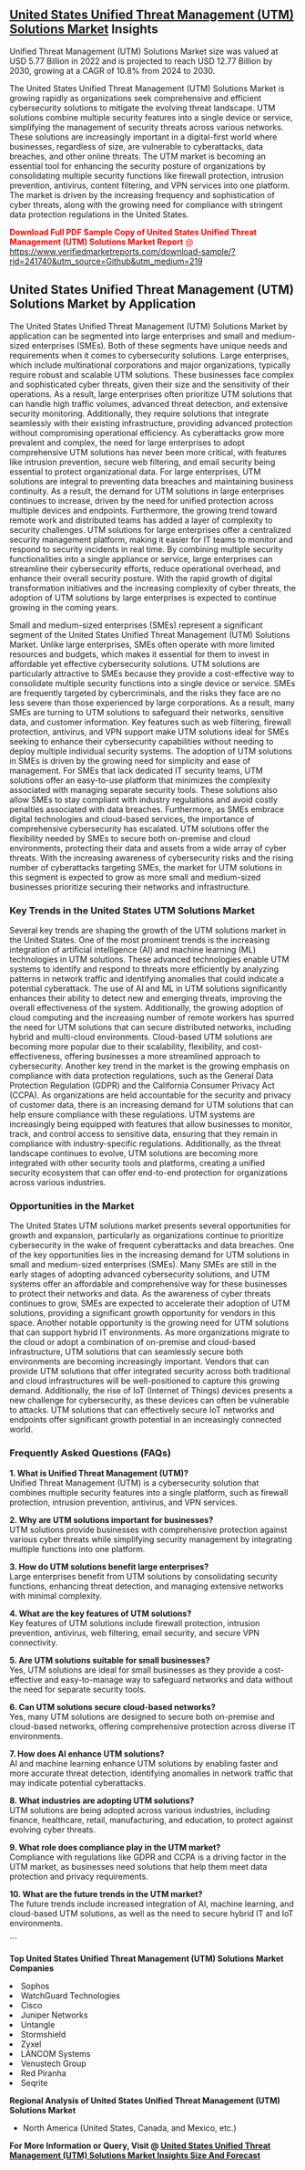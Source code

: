 <h2><a href="https://www.verifiedmarketreports.com/download-sample/?rid=241740&amp;utm_source=Github&amp;utm_medium=219" target="_blank">United States Unified Threat Management (UTM) Solutions Market</a> Insights</h2><p>Unified Threat Management (UTM) Solutions Market size was valued at USD 5.77 Billion in 2022 and is projected to reach USD 12.77 Billion by 2030, growing at a CAGR of 10.8% from 2024 to 2030.</p><p> <p>The United States Unified Threat Management (UTM) Solutions Market is growing rapidly as organizations seek comprehensive and efficient cybersecurity solutions to mitigate the evolving threat landscape. UTM solutions combine multiple security features into a single device or service, simplifying the management of security threats across various networks. These solutions are increasingly important in a digital-first world where businesses, regardless of size, are vulnerable to cyberattacks, data breaches, and other online threats. The UTM market is becoming an essential tool for enhancing the security posture of organizations by consolidating multiple security functions like firewall protection, intrusion prevention, antivirus, content filtering, and VPN services into one platform. The market is driven by the increasing frequency and sophistication of cyber threats, along with the growing need for compliance with stringent data protection regulations in the United States. <p><span class=""><span style="color: #ff0000;"><strong>Download Full PDF Sample Copy of United States Unified Threat Management (UTM) Solutions Market Report</strong> @ </span><a href="https://www.verifiedmarketreports.com/download-sample/?rid=241740&amp;utm_source=Github&amp;utm_medium=219" target="_blank">https://www.verifiedmarketreports.com/download-sample/?rid=241740&amp;utm_source=Github&amp;utm_medium=219</a></span></p></p> <h2>United States Unified Threat Management (UTM) Solutions Market by Application</h2> <p>The United States Unified Threat Management (UTM) Solutions Market by application can be segmented into large enterprises and small and medium-sized enterprises (SMEs). Both of these segments have unique needs and requirements when it comes to cybersecurity solutions. Large enterprises, which include multinational corporations and major organizations, typically require robust and scalable UTM solutions. These businesses face complex and sophisticated cyber threats, given their size and the sensitivity of their operations. As a result, large enterprises often prioritize UTM solutions that can handle high traffic volumes, advanced threat detection, and extensive security monitoring. Additionally, they require solutions that integrate seamlessly with their existing infrastructure, providing advanced protection without compromising operational efficiency. As cyberattacks grow more prevalent and complex, the need for large enterprises to adopt comprehensive UTM solutions has never been more critical, with features like intrusion prevention, secure web filtering, and email security being essential to protect organizational data. For large enterprises, UTM solutions are integral to preventing data breaches and maintaining business continuity. As a result, the demand for UTM solutions in large enterprises continues to increase, driven by the need for unified protection across multiple devices and endpoints. Furthermore, the growing trend toward remote work and distributed teams has added a layer of complexity to security challenges. UTM solutions for large enterprises offer a centralized security management platform, making it easier for IT teams to monitor and respond to security incidents in real time. By combining multiple security functionalities into a single appliance or service, large enterprises can streamline their cybersecurity efforts, reduce operational overhead, and enhance their overall security posture. With the rapid growth of digital transformation initiatives and the increasing complexity of cyber threats, the adoption of UTM solutions by large enterprises is expected to continue growing in the coming years. </p> <p>Small and medium-sized enterprises (SMEs) represent a significant segment of the United States Unified Threat Management (UTM) Solutions Market. Unlike large enterprises, SMEs often operate with more limited resources and budgets, which makes it essential for them to invest in affordable yet effective cybersecurity solutions. UTM solutions are particularly attractive to SMEs because they provide a cost-effective way to consolidate multiple security functions into a single device or service. SMEs are frequently targeted by cybercriminals, and the risks they face are no less severe than those experienced by large corporations. As a result, many SMEs are turning to UTM solutions to safeguard their networks, sensitive data, and customer information. Key features such as web filtering, firewall protection, antivirus, and VPN support make UTM solutions ideal for SMEs seeking to enhance their cybersecurity capabilities without needing to deploy multiple individual security systems. The adoption of UTM solutions in SMEs is driven by the growing need for simplicity and ease of management. For SMEs that lack dedicated IT security teams, UTM solutions offer an easy-to-use platform that minimizes the complexity associated with managing separate security tools. These solutions also allow SMEs to stay compliant with industry regulations and avoid costly penalties associated with data breaches. Furthermore, as SMEs embrace digital technologies and cloud-based services, the importance of comprehensive cybersecurity has escalated. UTM solutions offer the flexibility needed by SMEs to secure both on-premise and cloud environments, protecting their data and assets from a wide array of cyber threats. With the increasing awareness of cybersecurity risks and the rising number of cyberattacks targeting SMEs, the market for UTM solutions in this segment is expected to grow as more small and medium-sized businesses prioritize securing their networks and infrastructure. </p> <h3>Key Trends in the United States UTM Solutions Market</h3> <p>Several key trends are shaping the growth of the UTM solutions market in the United States. One of the most prominent trends is the increasing integration of artificial intelligence (AI) and machine learning (ML) technologies in UTM solutions. These advanced technologies enable UTM systems to identify and respond to threats more efficiently by analyzing patterns in network traffic and identifying anomalies that could indicate a potential cyberattack. The use of AI and ML in UTM solutions significantly enhances their ability to detect new and emerging threats, improving the overall effectiveness of the system. Additionally, the growing adoption of cloud computing and the increasing number of remote workers has spurred the need for UTM solutions that can secure distributed networks, including hybrid and multi-cloud environments. Cloud-based UTM solutions are becoming more popular due to their scalability, flexibility, and cost-effectiveness, offering businesses a more streamlined approach to cybersecurity. Another key trend in the market is the growing emphasis on compliance with data protection regulations, such as the General Data Protection Regulation (GDPR) and the California Consumer Privacy Act (CCPA). As organizations are held accountable for the security and privacy of customer data, there is an increasing demand for UTM solutions that can help ensure compliance with these regulations. UTM systems are increasingly being equipped with features that allow businesses to monitor, track, and control access to sensitive data, ensuring that they remain in compliance with industry-specific regulations. Additionally, as the threat landscape continues to evolve, UTM solutions are becoming more integrated with other security tools and platforms, creating a unified security ecosystem that can offer end-to-end protection for organizations across various industries. </p> <h3>Opportunities in the Market</h3> <p>The United States UTM solutions market presents several opportunities for growth and expansion, particularly as organizations continue to prioritize cybersecurity in the wake of frequent cyberattacks and data breaches. One of the key opportunities lies in the increasing demand for UTM solutions in small and medium-sized enterprises (SMEs). Many SMEs are still in the early stages of adopting advanced cybersecurity solutions, and UTM systems offer an affordable and comprehensive way for these businesses to protect their networks and data. As the awareness of cyber threats continues to grow, SMEs are expected to accelerate their adoption of UTM solutions, providing a significant growth opportunity for vendors in this space. Another notable opportunity is the growing need for UTM solutions that can support hybrid IT environments. As more organizations migrate to the cloud or adopt a combination of on-premise and cloud-based infrastructure, UTM solutions that can seamlessly secure both environments are becoming increasingly important. Vendors that can provide UTM solutions that offer integrated security across both traditional and cloud infrastructures will be well-positioned to capture this growing demand. Additionally, the rise of IoT (Internet of Things) devices presents a new challenge for cybersecurity, as these devices can often be vulnerable to attacks. UTM solutions that can effectively secure IoT networks and endpoints offer significant growth potential in an increasingly connected world. </p> <h3>Frequently Asked Questions (FAQs)</h3> <p><strong>1. What is Unified Threat Management (UTM)?</strong><br> Unified Threat Management (UTM) is a cybersecurity solution that combines multiple security features into a single platform, such as firewall protection, intrusion prevention, antivirus, and VPN services.</p> <p><strong>2. Why are UTM solutions important for businesses?</strong><br> UTM solutions provide businesses with comprehensive protection against various cyber threats while simplifying security management by integrating multiple functions into one platform.</p> <p><strong>3. How do UTM solutions benefit large enterprises?</strong><br> Large enterprises benefit from UTM solutions by consolidating security functions, enhancing threat detection, and managing extensive networks with minimal complexity.</p> <p><strong>4. What are the key features of UTM solutions?</strong><br> Key features of UTM solutions include firewall protection, intrusion prevention, antivirus, web filtering, email security, and secure VPN connectivity.</p> <p><strong>5. Are UTM solutions suitable for small businesses?</strong><br> Yes, UTM solutions are ideal for small businesses as they provide a cost-effective and easy-to-manage way to safeguard networks and data without the need for separate security tools.</p> <p><strong>6. Can UTM solutions secure cloud-based networks?</strong><br> Yes, many UTM solutions are designed to secure both on-premise and cloud-based networks, offering comprehensive protection across diverse IT environments.</p> <p><strong>7. How does AI enhance UTM solutions?</strong><br> AI and machine learning enhance UTM solutions by enabling faster and more accurate threat detection, identifying anomalies in network traffic that may indicate potential cyberattacks.</p> <p><strong>8. What industries are adopting UTM solutions?</strong><br> UTM solutions are being adopted across various industries, including finance, healthcare, retail, manufacturing, and education, to protect against evolving cyber threats.</p> <p><strong>9. What role does compliance play in the UTM market?</strong><br> Compliance with regulations like GDPR and CCPA is a driving factor in the UTM market, as businesses need solutions that help them meet data protection and privacy requirements.</p> <p><strong>10. What are the future trends in the UTM market?</strong><br> The future trends include increased integration of AI, machine learning, and cloud-based UTM solutions, as well as the need to secure hybrid IT and IoT environments.</p> ```</p><p><strong>Top United States Unified Threat Management (UTM) Solutions Market Companies</strong></p><div data-test-id=""><p><li>Sophos</li><li> WatchGuard Technologies</li><li> Cisco</li><li> Juniper Networks</li><li> Untangle</li><li> Stormshield</li><li> Zyxel</li><li> LANCOM Systems</li><li> Venustech Group</li><li> Red Piranha</li><li> Seqrite</li></p><div><strong>Regional Analysis of&nbsp;United States Unified Threat Management (UTM) Solutions Market</strong></div><ul><li dir="ltr"><p dir="ltr">North America&nbsp;(United States, Canada, and Mexico, etc.)</p></li></ul><p><strong>For More Information or Query, Visit @&nbsp;</strong><strong><a href="https://www.verifiedmarketreports.com/product/unified-threat-management-utm-solutions-market/?utm_source=Github&amp;utm_medium=219" target="_blank">United States Unified Threat Management (UTM) Solutions Market Insights Size And Forecast</a></strong></p></div>
